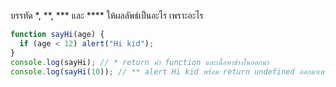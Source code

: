 บรรทัด \*, \*\*, \*\*\* และ \*\*\*\* ให้ผลลัพธ์เป็นอะไร เพราะอะไร

```js
function sayHi(age) {
  if (age < 12) alert("Hi kid");
}
console.log(sayHi); // * return ค่า function และเนื้อหาข้างในออกมา
console.log(sayHi(10)); // ** alert Hi kid พร้อม return undefined ออกมาเพราะเมื่อจบการทำงานของ function จะ return ค่า undefined ออกมา
```

<!-- ```js
function sayHi(name) {
  if (name) {
    alert("Hi " + name);
    return;
  } else {
    return "Who are you";
  }
}
console.log(sayHi("John")); // *** Hi John
console.log(sayHi()); // **** Who are you
``` -->
